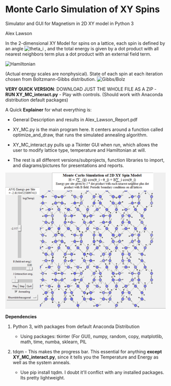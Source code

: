 # Monte Carlo Simulation of XY Spins
Simulator and GUI for Magnetism in 2D XY model in Python 3

Alex Lawson 

In the 2-dimensional XY Model for spins on a lattice, each spin is defined by an angle <img src="https://latex.codecogs.com/svg.latex?\Large&space;\theta_i" title="theta_i" /> , and the total energy is given by a dot product with all nearest neighbors term  plus a dot product with an external field term. 

<img src="https://latex.codecogs.com/svg.latex?\Large&space;H=\sum_{<ij>}Jcos(\theta_i-\theta_j)+\sum_{i}Bcos(\theta_i)" title="Hamiltonian" /> 

(Actual energy scales are nonphysical). State of each spin at each iteration chosen from Boltzmann-Gibbs distribution.
<img src="https://latex.codecogs.com/svg.latex?\Large&space;Prob(E_i)=\frac{1}{Z}e^{\frac{-E_i}{k_BT}},Z=\sum_{i}e^{\frac{-E_i}{k_BT}}" title="Gibbs/Bolz" />

__VERY QUICK VERSION__: DOWNLOAD JUST THE WHOLE FILE AS A ZIP - __RUN XY_MC_interact.py__ - Play with controls. 
(Should work with Anaconda distribution default packages)


A Quick __Explainer__ for what everything is:

  - General Description and results in Alex_Lawson_Report.pdf

  - XY_MC.py is the main program here. It centers around a function called optimize_and_draw, that runs the simulated annealing algorithm.

  - XY_MC_interact.py pulls up a Tkinter GUI when run, which allows the user to modify lattice type, temperature and Hamiltonian at will. 
  
  - The rest is all different versions/subprojects, function libraries to import, and diagrams/pictures for presentations and reports.

![Alt text](Notable_XY_Sim_Images\XY_MC_interact_screenshot.png?raw=true "Title")

__Dependencies__
1) Python 3, with packages from default Anaconda Distribution
    - Using packages: tkinter (For GUI), numpy, random, copy, matplotlib, math, time, numba, sklearn, PIL

2) tdqm - This makes the progress bar. This essential for anything **except XY_MC_interact.py**, since it tells you the Temperature and Energy as well as the system anneals. 
    - Use pip install tqdm. I doubt it'll conflict with any installed packages. Its pretty lightweight. 
